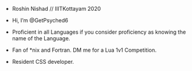 - Roshin Nishad // IIITKottayam 2020

- Hi, I’m @GetPsyched6
- Proficient in all Languages if you consider proficiency as knowing the name of the Language.
- Fan of *nix and Fortran. DM me for a Lua 1v1 Competition.
- Resident CSS developer.

<!---
GetPsyched6/GetPsyched6 is a ✨ special ✨ repository because its `README.md` (this file) appears on your GitHub profile.
You can click the Preview link to take a look at your changes.
--->
